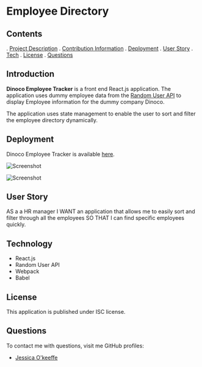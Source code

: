 # Employee Directory
      
## Contents

. [Project Description](##project-description)
. [Contribution Information](##contribution-information)
. [Deployment](##deployment)
. [User Story](##user-story)
. [Tech](##technology)
. [License](##license)
. [Questions](##questions)

## Introduction

**Dinoco Employee Tracker** is a front end React.js application. The application uses dummy employee data from the [Random User API](https://randomuser.me/) to display Employee information for the dummy company Dinoco.

The application uses state management to enable the user to sort and filter the employee directory dynamically.



## Deployment

Dinoco Employee Tracker is available [here](hhttps://employee-directory-jess.netlify.app/).

![Screenshot](https://user-images.githubusercontent.com/67834752/117411405-6d688700-af0b-11eb-8120-9c80083bc588.png)

![Screenshot](https://user-images.githubusercontent.com/67834752/117411535-90933680-af0b-11eb-89b6-fbb74ffac71d.png)

## User Story

AS a a HR manager
I WANT an application that allows me to easily sort and filter through all the employees
SO THAT I can find specific employees quickly.

## Technology

- React.js
- Random User API
- Webpack
- Babel

## License

This application is published under ISC license.

## Questions

To contact me with questions, visit me GitHub profiles:

- [Jessica O'keeffe](https://github.com/je33ica)
